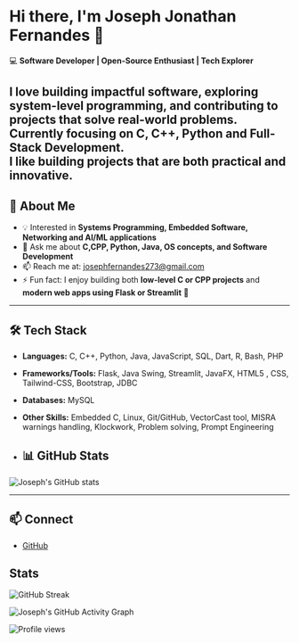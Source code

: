 
# Hi there, I'm Joseph Jonathan Fernandes 👋  

💻 **Software Developer | Open-Source Enthusiast | Tech Explorer**  

I love building impactful software, exploring system-level programming, and contributing to projects that solve real-world problems. Currently focusing on **C, C++, Python and Full-Stack Development**.   
I like building projects that are both **practical and innovative**. 
---

## 🚀 About Me
- 💡 Interested in **Systems Programming, Embedded Software, Networking and AI/ML applications**
- 💬 Ask me about **C,CPP, Python, Java, OS concepts, and Software Development**
- 📫 Reach me at: josephfernandes273@gmail.com 
- ⚡ Fun fact: I enjoy building both **low-level C or CPP projects** and **modern web apps using Flask or Streamlit** 🎯  

---

## 🛠️ Tech Stack
- **Languages:** C, C++, Python, Java, JavaScript, SQL, Dart, R, Bash, PHP 
- **Frameworks/Tools:** Flask, Java Swing, Streamlit, JavaFX, HTML5 , CSS, Tailwind-CSS, Bootstrap, JDBC
- **Databases:** MySQL
- **Other Skills:** Embedded C, Linux, Git/GitHub, VectorCast tool, MISRA warnings handling, Klockwork, Problem solving, Prompt Engineering

- ## 📊 GitHub Stats
![Joseph's GitHub stats](https://github-readme-stats.vercel.app/api?username=JosephJonathanFernandes&show_icons=true&theme=default)  

---

## 📫 Connect
- [GitHub](https://github.com/JosephJonathanFernandes)

## Stats

  ![GitHub Streak](https://streak-stats.demolab.com?user=JosephJonathanFernandes&theme=default)

  ![Joseph's GitHub Activity Graph](https://github-readme-activity-graph.vercel.app/graph?username=JosephJonathanFernandes&theme=light)

![Profile views](https://komarev.com/ghpvc/?username=JosephJonathanFernandes)



